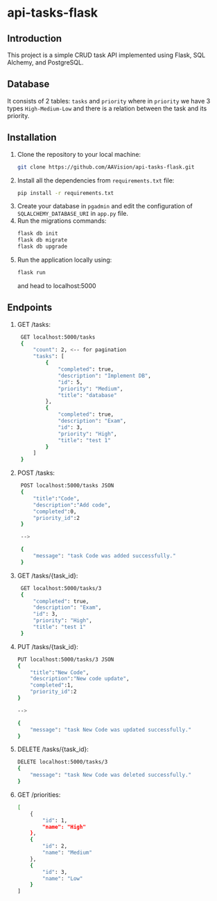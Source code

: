 # api-tasks-flask

## Introduction
This project is a simple CRUD task API implemented using Flask, SQL Alchemy, and PostgreSQL.

## Database
It consists of 2 tables: `tasks` and `priority` where in `priority` we have 3 types `High-Medium-Low` and there is a relation between the task and its priority.

## Installation

1. Clone the repository to your local machine:
    ```bash
    git clone https://github.com/AAVision/api-tasks-flask.git
    ```
2. Install all the dependencies from `requirements.txt` file:
    ```bash
    pip install -r requirements.txt
    ```
3. Create your database in `pgadmin` and edit the configuration of `SQLALCHEMY_DATABASE_URI` in `app.py` file.
4. Run the migrations commands:
    ```bash
    flask db init 
    flask db migrate
    flask db upgrade
    ```
5. Run the application locally using:
    ```bash
    flask run
    ```
    and head to localhost:5000

## Endpoints
1. GET /tasks:
   ```bash
    GET localhost:5000/tasks
    {
        "count": 2, <-- for pagination
        "tasks": [
            {
                "completed": true,
                "description": "Implement DB",
                "id": 5,
                "priority": "Medium",
                "title": "database"
            },
            {
                "completed": true,
                "description": "Exam",
                "id": 3,
                "priority": "High",
                "title": "test 1"
            }
        ]
    }
   ```
2. POST /tasks:
   ```bash
    POST localhost:5000/tasks JSON 
    {
        "title":"Code",
        "description":"Add code",
        "completed":0,
        "priority_id":2
    }

    -->

    {
        "message": "task Code was added successfully."
    }
   ```
3. GET /tasks/{task_id}:
   ```bash
    GET localhost:5000/tasks/3
    {
        "completed": true,
        "description": "Exam",
        "id": 3,
        "priority": "High",
        "title": "test 1"
    }
   ```
4. PUT /tasks/{task_id}:
    ```bash
    PUT localhost:5000/tasks/3 JSON 
    {
        "title":"New Code",
        "description":"New code update",
        "completed":1,
        "priority_id":2
    }

    -->

    {
        "message": "task New Code was updated successfully."
    }
   ```
5. DELETE /tasks/{task_id}:
    ```bash
    DELETE localhost:5000/tasks/3
    {
        "message": "task New Code was deleted successfully."
    }
   ```
6. GET /priorities:
    ```bash
    [
        {
            "id": 1,
            "name": "High"
        },
        {
            "id": 2,
            "name": "Medium"
        },
        {
            "id": 3,
            "name": "Low"
        }
    ]
   ```